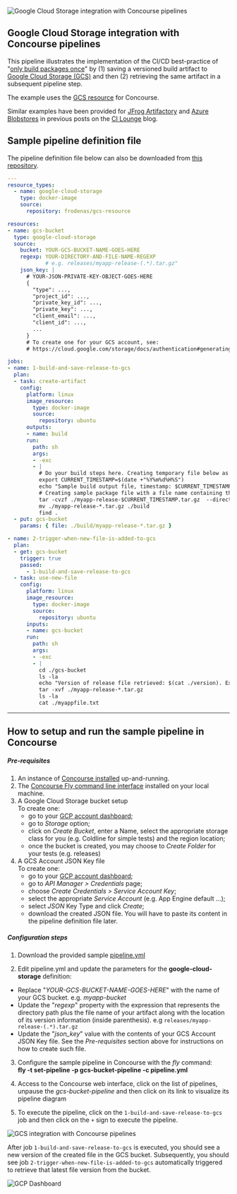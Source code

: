 ![Google Cloud Storage integration with Concourse pipelines](https://raw.githubusercontent.com/pivotalservices/concourse-pipeline-samples/master/common/images/concourse-and-gcs.png)

## Google Cloud Storage integration with Concourse pipelines


This pipeline illustrates the implementation of the CI/CD best-practice of "[only build packages once](https://continuousdelivery.com/implementing/patterns/)" by (1) saving a versioned build artifact to [Google Cloud Storage (GCS)](https://cloud.google.com/storage/) and then (2) retrieving the same artifact in a subsequent pipeline step.

The example uses the [GCS resource](https://github.com/frodenas/gcs-resource) for Concourse.  

Similar examples have been provided for [JFrog Artifactory](http://lmpsilva.typepad.com/cilounge/2016/11/artifactory-integration-with-concourse-pipelines.html) and [Azure Blobstores](http://lmpsilva.typepad.com/cilounge/2016/12/test.html) in previous posts on the [CI Lounge](http://lmpsilva.typepad.com/cilounge/) blog.  

## Sample pipeline definition file

The pipeline definition file below can also be downloaded from [this repository](https://github.com/pivotalservices/concourse-pipeline-samples/blob/master/google-cloud-storage-integration/pipeline.yml).


``` yaml
---
resource_types:
  - name: google-cloud-storage
    type: docker-image
    source:
      repository: frodenas/gcs-resource

resources:
- name: gcs-bucket
  type: google-cloud-storage
  source:
    bucket: YOUR-GCS-BUCKET-NAME-GOES-HERE
    regexp: YOUR-DIRECTORY-AND-FILE-NAME-REGEXP
            # e.g. releases/myapp-release-(.*).tar.gz"
    json_key: |
      # YOUR-JSON-PRIVATE-KEY-OBJECT-GOES-HERE
      {
        "type": ...,
        "project_id": ...,
        "private_key_id": ...,
        "private_key": ...,
        "client_email": ...,
        "client_id": ...,
        ...
      }
      # To create one for your GCS account, see:
      # https://cloud.google.com/storage/docs/authentication#generating-a-private-key

jobs:
- name: 1-build-and-save-release-to-gcs
  plan:
  - task: create-artifact
    config:
      platform: linux
      image_resource:
        type: docker-image
        source:
          repository: ubuntu
      outputs:
      - name: build
      run:
        path: sh
        args:
        - -exc
        - |
          # Do your build steps here. Creating temporary file below as a sample:
          export CURRENT_TIMESTAMP=$(date +"%Y%m%d%H%S")
          echo "Sample build output file, timestamp: $CURRENT_TIMESTAMP" > ./build/myappfile.txt
          # Creating sample package file with a file name containing the new version number
          tar -cvzf ./myapp-release-$CURRENT_TIMESTAMP.tar.gz  --directory=./build .
          mv ./myapp-release-*.tar.gz ./build
          find .
  - put: gcs-bucket
    params: { file: ./build/myapp-release-*.tar.gz }

- name: 2-trigger-when-new-file-is-added-to-gcs
  plan:
  - get: gcs-bucket
    trigger: true
    passed:
      - 1-build-and-save-release-to-gcs
  - task: use-new-file
    config:
      platform: linux
      image_resource:
        type: docker-image
        source:
          repository: ubuntu
      inputs:
      - name: gcs-bucket
      run:
        path: sh
        args:
        - -exc
        - |
          cd ./gcs-bucket
          ls -la
          echo "Version of release file retrieved: $(cat ./version). Extracting release file..."
          tar -xvf ./myapp-release-*.tar.gz
          ls -la
          cat ./myappfile.txt

```

---

## How to setup and run the sample pipeline in Concourse

##### Pre-requisites

1. An instance of [Concourse installed](http://concourse-ci.org/installing.html) up-and-running.  
1. The [Concourse Fly command line interface](http://concourse-ci.org/fly-cli.html) installed on your local machine.  
1. A Google Cloud Storage bucket setup  
   To create one:  
   - go to your [GCP account dashboard](https://console.cloud.google.com/home/dashboard);  
   - go to *Storage* option;  
   - click on *Create Bucket*, enter a Name, select the appropriate storage class for you (e.g. Coldline for simple tests) and the region location;   
   - once the bucket is created, you may choose to *Create Folder* for your tests (e.g. releases)       
1. A GCS Account JSON Key file  
   To create one:  
   - go to your [GCP account dashboard](https://console.cloud.google.com/home/dashboard);  
   - go to *API Manager > Credentials* page;  
   - choose *Create Credentials > Service Account Key*;  
   - select the appropriate *Service Account* (e.g. App Engine default ...);  
   - select *JSON* Key Type and click *Create*;  
   - download the created JSON file. You will have to paste its content in the pipeline definition file later.  


##### Configuration steps
1. Download the provided sample [pipeline.yml](https://github.com/pivotalservices/concourse-pipeline-samples/blob/master/google-cloud-storage-integration/pipeline.yml)  

2. Edit pipeline.yml and update the parameters for the **google-cloud-storage** definition:  
  * Replace "*YOUR-GCS-BUCKET-NAME-GOES-HERE*" with the name of your GCS bucket. e.g. *myapp-bucket*  
  * Update the "*regexp*" property with the expression that represents the directory path plus the file name of your artifact along with the location of its version information (inside parenthesis). e.g  ```releases/myapp-release-(.*).tar.gz```  
  * Update the "*json_key*" value with the contents of your GCS Account JSON Key file. See the _Pre-requisites_ section above for instructions on how to create such file.  


3. Configure the sample pipeline in Concourse with the *fly* command:  
   __fly -t <your-concourse-alias> set-pipeline -p gcs-bucket-pipeline -c pipeline.yml__  

4. Access to the Concourse web interface, click on the list of pipelines, unpause the *gcs-bucket-pipeline* and then click on its link to visualize its pipeline diagram  

5. To execute the pipeline, click on the ```1-build-and-save-release-to-gcs``` job and then click on the ```+``` sign to execute the pipeline.


![GCS integration with Concourse pipelines](https://raw.githubusercontent.com/pivotalservices/concourse-pipeline-samples/master/common/images/google-cloud-storage-pipeline1.jpg)


After job ```1-build-and-save-release-to-gcs``` is executed, you should see a new version of the created file in the GCS bucket. Subsequently, you should see job ```2-trigger-when-new-file-is-added-to-gcs``` automatically triggered to retrieve that latest file version from the bucket.


![GCP Dashboard](https://raw.githubusercontent.com/pivotalservices/concourse-pipeline-samples/master/common/images/gcp-dashboard.jpg)
